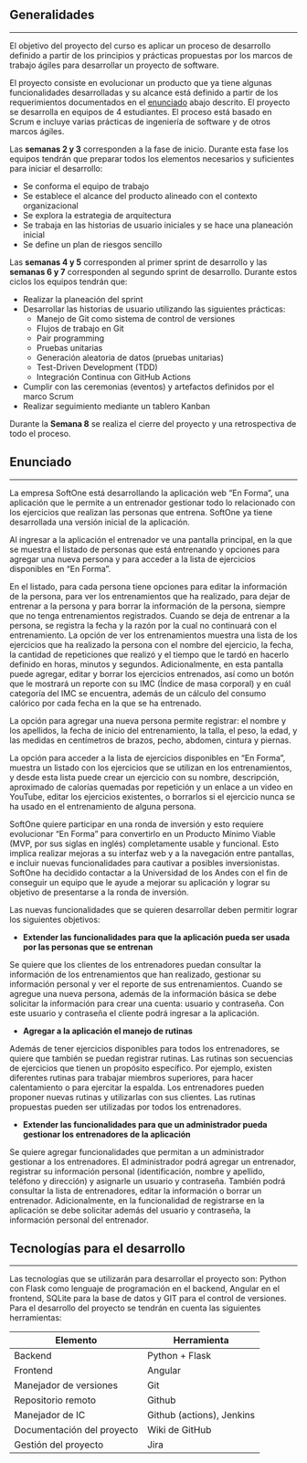 ## Generalidades
---

El objetivo del proyecto del curso es aplicar un proceso de desarrollo definido a partir de los principios y prácticas propuestas por los marcos de trabajo ágiles para desarrollar un proyecto de software. 

El proyecto consiste en evolucionar un producto que ya tiene algunas funcionalidades desarrolladas y su alcance está definido a partir de los requerimientos documentados en el [enunciado](/mt2_procesos_guias_proyecto/#enunciado) abajo descrito. El proyecto se desarrolla en equipos de 4 estudiantes. El proceso está basado en Scrum e incluye varias prácticas de ingeniería de software y de otros marcos ágiles.

Las **semanas 2 y 3** corresponden a la fase de inicio. Durante esta fase los equipos tendrán que preparar todos los elementos necesarios y suficientes para iniciar el desarrollo: 

- Se conforma el equipo de trabajo
- Se establece el alcance del producto alineado con el contexto organizacional
- Se explora la estrategia de arquitectura
- Se trabaja en las historias de usuario iniciales y se hace una planeación inicial
- Se define un plan de riesgos sencillo
 
Las **semanas 4 y 5** corresponden al primer sprint de desarrollo y las **semanas 6 y 7** corresponden al segundo sprint de desarrollo. Durante estos ciclos los equipos tendrán que:

- Realizar la planeación del sprint
- Desarrollar las historias de usuario utilizando las siguientes prácticas:
  -  Manejo de Git como sistema de control de versiones
  -  Flujos de trabajo en Git
  -  Pair programming
  -  Pruebas unitarias
  -  Generación aleatoria de datos (pruebas unitarias)
  -  Test-Driven Development (TDD)
  -  Integración Continua con GitHub Actions
- Cumplir con las ceremonias (eventos) y artefactos definidos por el marco Scrum 
- Realizar seguimiento mediante un tablero Kanban

Durante la **Semana 8** se realiza el cierre del proyecto y una retrospectiva de todo el proceso.

## Enunciado
---

La empresa SoftOne está desarrollando la aplicación web “En Forma”, una aplicación que le permite a un entrenador gestionar todo lo relacionado con los ejercicios que realizan las personas que entrena. SoftOne ya tiene desarrollada una versión inicial de la aplicación.

Al ingresar a la aplicación el entrenador ve una pantalla principal, en la que se muestra el listado de personas que está entrenando y opciones para agregar una nueva persona y para acceder a la lista de ejercicios disponibles en “En Forma”.   

En el listado, para cada persona tiene opciones para editar la información de la persona, para ver los entrenamientos que ha realizado, para dejar de entrenar a la persona y para borrar la información de la persona, siempre que no tenga entrenamientos registrados. Cuando se deja de entrenar a la persona, se registra la fecha y la razón por la cual no continuará con el entrenamiento. La opción de ver los entrenamientos muestra una lista de los ejercicios que ha realizado la persona con el nombre del ejercicio, la fecha, la cantidad de repeticiones que realizó y el tiempo que le tardó en hacerlo definido en horas, minutos y segundos. Adicionalmente, en esta pantalla puede agregar, editar y borrar los ejercicios entrenados, así como un botón que le mostrará un reporte con su IMC (Índice de masa corporal) y en cuál categoría del IMC se encuentra, además de un cálculo del consumo calórico por cada fecha en la que se ha entrenado. 

La opción para agregar una nueva persona permite registrar: el nombre y los apellidos, la fecha de inicio del entrenamiento, la talla, el peso, la edad, y las medidas en centímetros de brazos, pecho, abdomen, cintura y piernas. 

La opción para acceder a la lista de ejercicios disponibles en “En Forma”, muestra un listado con los ejercicios que se utilizan en los entrenamientos, y desde esta lista puede crear un ejercicio con su nombre, descripción, aproximado de calorías quemadas por repetición y un enlace a un video en YouTube, editar los ejercicios existentes, o borrarlos si el ejercicio nunca se ha usado en el entrenamiento de alguna persona.  

SoftOne quiere participar en una ronda de inversión y esto requiere evolucionar “En Forma” para convertirlo en un Producto Mínimo Viable (MVP, por sus siglas en inglés) completamente usable y funcional. Esto implica realizar mejoras a su interfaz web y a la navegación entre pantallas, e incluir nuevas funcionalidades para cautivar a posibles inversionistas.  SoftOne ha decidido contactar a la Universidad de los Andes con el fin de conseguir un equipo que le ayude a mejorar su aplicación y lograr su objetivo de presentarse a la ronda de inversión. 

Las nuevas funcionalidades que se quieren desarrollar deben permitir lograr los siguientes objetivos:  

- **Extender las funcionalidades para que la aplicación pueda ser usada por las personas que se entrenan** 

Se quiere que los clientes de los entrenadores puedan consultar la información de los entrenamientos que han realizado, gestionar su información personal y ver el reporte de sus entrenamientos. Cuando se agregue una nueva persona, además de la información básica se debe solicitar la información para crear una cuenta: usuario y contraseña. Con este usuario y contraseña el cliente podrá ingresar a la aplicación. 

- **Agregar a la aplicación el manejo de rutinas** 

Además de tener ejercicios disponibles para todos los entrenadores, se quiere que también se puedan registrar rutinas. Las rutinas son secuencias de ejercicios que tienen un propósito específico. Por ejemplo, existen diferentes rutinas para trabajar miembros superiores, para hacer calentamiento o para ejercitar la espalda. Los entrenadores pueden proponer nuevas rutinas y utilizarlas con sus clientes. Las rutinas propuestas pueden ser utilizadas por todos los entrenadores.  

- **Extender las funcionalidades para que un administrador pueda gestionar los entrenadores de la aplicación**  

Se quiere agregar funcionalidades que permitan a un administrador gestionar a los entrenadores. El administrador podrá agregar un entrenador, registrar su información personal (identificación, nombre y apellido, teléfono y dirección) y asignarle un usuario y contraseña. También podrá consultar la lista de entrenadores, editar la información o borrar un entrenador.  Adicionalmente, en la funcionalidad de registrarse en la aplicación se debe solicitar además del usuario y contraseña, la información personal del entrenador.  


## Tecnologías para el desarrollo 
---

Las tecnologías que se utilizarán para desarrollar el proyecto son: Python con Flask como lenguaje de programación en el backend, Angular en el frontend,  SQLite para la base de datos y GIT para el control de versiones. Para el desarrollo del proyecto se tendrán en cuenta las siguientes herramientas:

| Elemento                  | Herramienta |
| ------------------------- | ----------- |
| Backend                | Python + Flask |
| Frontend                  | Angular     |
| Manejador de versiones    | Git         |
| Repositorio remoto        | Github      |
| Manejador de IC    | Github (actions), Jenkins  |
| Documentación del proyecto     | Wiki de GitHub |
| Gestión del proyecto      | Jira |


